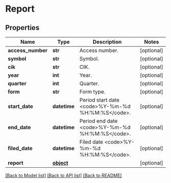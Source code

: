 # Report

## Properties
Name | Type | Description | Notes
------------ | ------------- | ------------- | -------------
**access_number** | **str** | Access number. | [optional] 
**symbol** | **str** | Symbol. | [optional] 
**cik** | **str** | CIK. | [optional] 
**year** | **int** | Year. | [optional] 
**quarter** | **int** | Quarter. | [optional] 
**form** | **str** | Form type. | [optional] 
**start_date** | **datetime** | Period start date &lt;code&gt;%Y-%m-%d %H:%M:%S&lt;/code&gt;. | [optional] 
**end_date** | **datetime** | Period end date &lt;code&gt;%Y-%m-%d %H:%M:%S&lt;/code&gt;. | [optional] 
**filed_date** | **datetime** | Filed date &lt;code&gt;%Y-%m-%d %H:%M:%S&lt;/code&gt;. | [optional] 
**report** | [**object**](.md) |  | [optional] 

[[Back to Model list]](../README.md#documentation-for-models) [[Back to API list]](../README.md#documentation-for-api-endpoints) [[Back to README]](../README.md)


